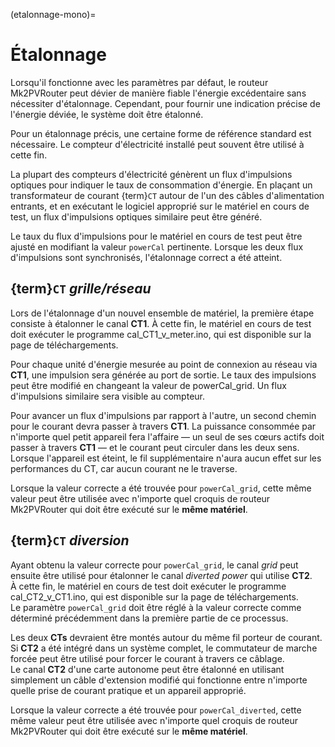 (etalonnage-mono)=

# Étalonnage

Lorsqu'il fonctionne avec les paramètres par défaut, le routeur Mk2PVRouter peut dévier de manière fiable l'énergie excédentaire sans nécessiter d'étalonnage. Cependant, pour fournir une indication précise de l'énergie déviée, le système doit être étalonné.

Pour un étalonnage précis, une certaine forme de référence standard est nécessaire. Le compteur d'électricité installé peut souvent être utilisé à cette fin.

La plupart des compteurs d'électricité génèrent un flux d'impulsions optiques pour indiquer le taux de consommation d'énergie. En plaçant un transformateur de courant {term}`CT` autour de l'un des câbles d'alimentation entrants, et en exécutant le logiciel approprié sur le matériel en cours de test, un flux d'impulsions optiques similaire peut être généré.

Le taux du flux d'impulsions pour le matériel en cours de test peut être ajusté en modifiant la valeur ```powerCal``` pertinente. Lorsque les deux flux d'impulsions sont synchronisés, l'étalonnage correct a été atteint.

## {term}`CT` *grille/réseau*

Lors de l'étalonnage d'un nouvel ensemble de matériel, la première étape consiste à étalonner le canal **CT1**. À cette fin, le matériel en cours de test doit exécuter le programme cal_CT1_v_meter.ino, qui est disponible sur la page de téléchargements.

Pour chaque unité d'énergie mesurée au point de connexion au réseau via **CT1**, une impulsion sera générée au port de sortie. Le taux des impulsions peut être modifié en changeant la valeur de powerCal_grid. Un flux d'impulsions similaire sera visible au compteur.

Pour avancer un flux d'impulsions par rapport à l'autre, un second chemin pour le courant devra passer à travers **CT1**. La puissance consommée par n'importe quel petit appareil fera l'affaire — un seul de ses cœurs actifs doit passer à travers **CT1** — et le courant peut circuler dans les deux sens. Lorsque l'appareil est éteint, le fil supplémentaire n'aura aucun effet sur les performances du CT, car aucun courant ne le traverse.

Lorsque la valeur correcte a été trouvée pour ```powerCal_grid```, cette même valeur peut être utilisée avec n'importe quel croquis de routeur Mk2PVRouter qui doit être exécuté sur le **même matériel**.

## {term}`CT` *diversion*

Ayant obtenu la valeur correcte pour ```powerCal_grid```, le canal *grid* peut ensuite être utilisé pour étalonner le canal *diverted power* qui utilise **CT2**.  
À cette fin, le matériel en cours de test doit exécuter le programme cal_CT2_v_CT1.ino, qui est disponible sur la page de téléchargements.  
Le paramètre ```powerCal_grid``` doit être réglé à la valeur correcte comme déterminé précédemment dans la première partie de ce processus.

Les deux **CTs** devraient être montés autour du même fil porteur de courant. Si **CT2** a été intégré dans un système complet, le commutateur de marche forcée peut être utilisé pour forcer le courant à travers ce câblage.  
Le canal **CT2** d'une carte autonome peut être étalonné en utilisant simplement un câble d'extension modifié qui fonctionne entre n'importe quelle prise de courant pratique et un appareil approprié.

Lorsque la valeur correcte a été trouvée pour ```powerCal_diverted```, cette même valeur peut être utilisée avec n'importe quel croquis de routeur Mk2PVRouter qui doit être exécuté sur le **même matériel**.